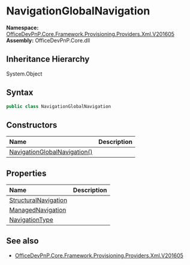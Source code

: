 # NavigationGlobalNavigation
  

**Namespace:** [OfficeDevPnP.Core.Framework.Provisioning.Providers.Xml.V201605](OfficeDevPnP.Core.Framework.Provisioning.Providers.Xml.V201605.md)  
**Assembly:** OfficeDevPnP.Core.dll  
## Inheritance Hierarchy
System.Object  
## Syntax
```C#
public class NavigationGlobalNavigation
```
## Constructors
|**Name**|**Description**|
|:-----|:-----|
| [NavigationGlobalNavigation()](OfficeDevPnP.Core.Framework.Provisioning.Providers.Xml.V201605.NavigationGlobalNavigation.Constructor1details.md) | 
## Properties
|**Name**|**Description**|
|:-----|:-----|
| [StructuralNavigation](OfficeDevPnP.Core.Framework.Provisioning.Providers.Xml.V201605.NavigationGlobalNavigation.StructuralNavigation.md) | 
| [ManagedNavigation](OfficeDevPnP.Core.Framework.Provisioning.Providers.Xml.V201605.NavigationGlobalNavigation.ManagedNavigation.md) | 
| [NavigationType](OfficeDevPnP.Core.Framework.Provisioning.Providers.Xml.V201605.NavigationGlobalNavigation.NavigationType.md) | 
## See also
- [OfficeDevPnP.Core.Framework.Provisioning.Providers.Xml.V201605](OfficeDevPnP.Core.Framework.Provisioning.Providers.Xml.V201605.md)
